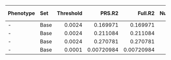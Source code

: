 | Phenotype   | Set   |   Threshold |     PRS.R2 |    Full.R2 |   Null.R2 | Prevalence   |   Coefficient |   Standard.Error |          P |   Num_SNP |   Empirical-P | test    |   auc |
|:------------|:------|------------:|-----------:|-----------:|----------:|:-------------|--------------:|-----------------:|-----------:|----------:|--------------:|:--------|------:|
| -           | Base  |      0.0024 | 0.169971   | 0.169971   |         0 | -            |      282.692  |          84.0009 | 0.00076449 |       231 |      0.001115 | early   |   nan |
| -           | Base  |      0.0024 | 0.211084   | 0.211084   |         0 | -            |      319.299  |          69.9462 | 4.9968e-06 |       231 |      1.2e-05  | all     |   nan |
| -           | Base  |      0.0024 | 0.270781   | 0.270781   |         0 | -            |      397.952  |          90.5791 | 1.1158e-05 |       231 |      2.5e-05  | late    |   nan |
| -           | Base  |      0.0001 | 0.00720984 | 0.00720984 |         0 | -            |      -50.1986 |          72.0272 | 0.485841   |       230 |      0.491804 | ibd_all |   nan |

